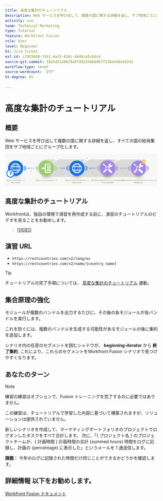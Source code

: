 ```yaml
---
title: 高度な集計のチュートリアル
description: Web サービスを呼び出して、複数の国に関する詳細を返し、サブ地域ごとにグループ化された母集団を識別する方法を、 [!DNL Adobe Workfront Fusion].
activity: use
team: Technical Marketing
type: Tutorial
feature: Workfront Fusion
role: User
level: Beginner
kt: Jira ticket
exl-id: c79250d0-7341-4a25-83dc-de99ce5c6dc4
source-git-commit: 58a545120b29a5f492344b89b77235e548e94241
workflow-type: tm+mt
source-wordcount: '277'
ht-degree: 0%

---
```


# 高度な集計のチュートリアル

## 概要

Web サービスを呼び出して複数の国に関する詳細を返し、すべての国の総母集団をサブ地域ごとにグループ化します。

![Fusion シナリオのイメージ](assets/iteration-and-aggregation-3.png)

## 高度な集計のチュートリアル

Workfrontは、独自の環境で演習を再作成する前に、演習のチュートリアルのビデオを見ることをお勧めします。

>[!VIDEO](https://video.tv.adobe.com/v/335281/?quality=12)

## 演習 URL

* `https://restcountries.com/v2/lang/es`
* `https://restcountries.com/v2/name/{country name}`

>[!TIP]
>
>チュートリアルの完了手順については、 [高度な集計のチュートリアル](https://experienceleague.adobe.com/docs/workfront-learn/tutorials-workfront/fusion/exercises/advanced-aggregation.html?lang=en) 運動。

## 集合原理の強化

モジュールが複数のバンドルを出力するたびに、その後の各モジュールが各バンドルを実行します。

これを防ぐには、複数のバンドルを生成する可能性があるモジュールの後に集約を追加します。

シナリオ内の任意のセグメントを囲むシャドウが、 **beginning-iterator** から **終了集約**. これにより、これらのセグメントをWorkfront Fusion シナリオで見つけやすくなります。

## あなたのターン

>[!NOTE]
>
>練習の練習はオプションで、Fusion トレーニングを完了するのに必要ではありません。

この練習は、チュートリアルで学習した内容に基づいて構築されますが、ソリューションは提供されていません。

新しいシナリオを作成して、マーケティングポートフォリオのプロジェクトでログオンしたタスクをすべて合計します。 次に、「{ プロジェクト名 } のプロジェクトチームが、{ 計画時間 } 計画時間の合計 {summed hours} 時間をログに記録し、計画の {percentage} に表示した」というメールを 1 通送信します。

**課題：** 今年のログに記録された時間だけ同じことができるかどうかを確認します。

## 詳細情報 以下をお勧めします。

[Workfront Fusion ドキュメント](https://experienceleague.adobe.com/docs/workfront/using/adobe-workfront-fusion/workfront-fusion-2.html?lang=en)
